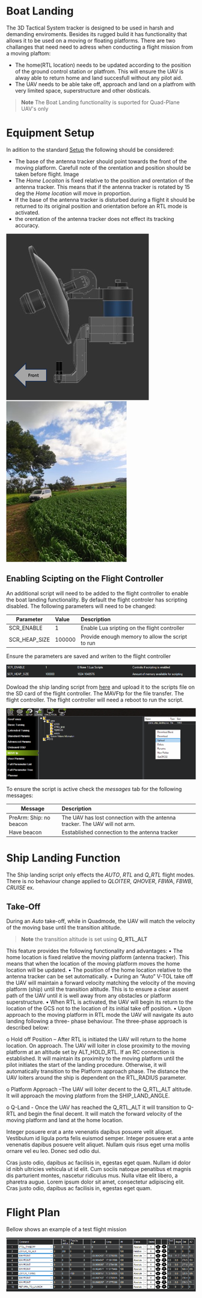 # Boat Landing

The 3D Tactical System tracker is designed to be used in harsh and demanding enviroments. Besides its rugged build it has functionality that allows it to be used on a moving or floating platforms. There are two challanges that need need to adress when conducting a flight mission from a moving plaftom:

* The home(RTL location) needs to be updated according to the position of the ground control station or platfrom. This will ensure the UAV is alway able to return home and land succesfull without any pilot aid. 
* The UAV needs to be able take off, approach and land on a platfrom with very limited space, superstructure and other obsticals. 

> **Note** 
The Boat Landing functionality is suported for Quad-Plane UAV's only

# Equipment Setup

In adition to the standard [Setup](https://) the following should be considered:

* The base of the antenna tracker should point towards the front of the moving platform. Carefull note of the orentation and position should be taken before flight. Image 
* The *Home Locaiton* is fixed relative to the position and orentation of the antenna tracker. This means that if the antenna tracker is rotated by 15 deg the *Home location* will move in proportion.
* If the base of the antenna tracker is disturbed during a flight it should be returned to its original position and orientation before an RTL mode is activated.
* the orentation of the antenna tracker does not effect its tracking accuracy.


![alt](uploads/images/Tracker_Side_front.png) 
![alt](uploads/images/truck.jpeg  "Truck")

## Enabling Scipting on the Flight Controller

An additional script will need to be added to the flight controller to enable the boat landing functionality. By default the flight controler has scripting disabled. The following parameters will need to be changed:



|    Parameter       | Value            | Description                                           |
| -------------      |:-------------    | :-----                                                |
| SCR_ENABLE         | 1                | Enable Lua sripting on the flight controller          |
| SCR_HEAP_SIZE      | 100000           | Provide enough memory to allow the script to run      |


Ensure the parameters are saved and writen to the flight controller

![alt](uploads/images/SCR_Params.png "SCR_Params")

Dowload the ship landing script from [here](uploads/documents/plane_ship_landing.lua) and upload it to the scripts file on the SD card of the flight controller. The MAVFtp for the file transfer. The flight controller. The flight controller will need a reboot to run the script. 

![Alt text](uploads/images/MAVfp.png "MAVftp")






To ensure the script is active check the *messages* tab for the following messages:

|    Message       | Description                                                         |
| -------------      | :-----                                                            |
|    PreArm: Ship: no beacon    |  The UAV has lost connection with the antenna tracker. The UAV will not arm.  |
| Have beacon     |  Esstablished connection to the antenna tracker      |



# Ship Landing Function

The Ship landing script only effects the *AUTO*, *RTL* and *Q_RTL* flight modes. There is no behaviour change applied to *QLOITER*, *QHOVER*, *FBWA*, *FBWB*, *CRUISE* ex.

## Take-Off
During an *Auto* take-off, while in Quadmode, the  UAV will match the velocity of the moving base until the transition altitude.


> **Note** the transition altitude is set using **Q_RTL_ALT**

This feature provides the following functionality and advantages:
•	The home location is fixed relative the moving platform (antenna tracker). This means that when the location of the moving platform moves the home location will be updated. 
•	The position of the home location relative to the antenna tracker can be set automatically. 
•	During an “Auto” V-TOL take off the UAV will maintain a forward velocity matching the velocity of the moving platform (ship) until the transition altitude. This is to ensure a clear assent path of the UAV until it is well away from any obstacles or platform superstructure. 
•	When RTL is activated, the UAV will begin its return to the location of the GCS not to the location of its initial take off position.
•	Upon approach to the moving platform in RTL mode the UAV will navigate its auto landing following a three- phase behaviour.
The three-phase approach is described below:

o	Hold off Position – After RTL is initiated the UAV will return to the home location. On approach. The UAV will loiter in close proximity to the moving platform at an altitude set by  ALT_HOLD_RTL. If an RC connection is established. It will maintain its proximity to the moving platform until the pilot initiates the start of the landing procedure. Otherwise, it will automatically transition to the Platform approach phase. The distance the UAV loiters around the ship is dependent on the RTL_RADIUS parameter. 

o	Platform Approach –The UAV will loiter decent to the Q_RTL_ALT altitude. It will approach the moving platform from the SHIP_LAND_ANGLE. 


o	 Q-Land -  Once the UAV has reached the Q_RTL_ALT it will transition to Q-RTL and begin the final decent. It will match the forward velocity of the moving platform and land at the home location. 



Integer posuere erat a ante venenatis dapibus posuere velit aliquet. Vestibulum id ligula porta felis euismod semper. Integer posuere erat a ante venenatis dapibus posuere velit aliquet. Nullam quis risus eget urna mollis ornare vel eu leo. Donec sed odio dui.

Cras justo odio, dapibus ac facilisis in, egestas eget quam. Nullam id dolor id nibh ultricies vehicula ut id elit. Cum sociis natoque penatibus et magnis dis parturient montes, nascetur ridiculus mus. Nulla vitae elit libero, a pharetra augue. Lorem ipsum dolor sit amet, consectetur adipiscing elit. Cras justo odio, dapibus ac facilisis in, egestas eget quam.


# Flight Plan 

Bellow shows an example of a test flight mission

![alt](uploads/images/Mission_Plan.png)